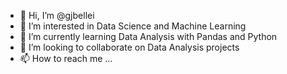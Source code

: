- 👋 Hi, I’m @gjbellei
- 👀 I’m interested in Data Science and Machine Learning
- 🌱 I’m currently learning Data Analysis with Pandas and Python
- 💞️ I’m looking to collaborate on Data Analysis projects
- 📫 How to reach me ...

<!---
gjbellei/gjbellei is a ✨ special ✨ repository because its `README.md` (this file) appears on your GitHub profile.
You can click the Preview link to take a look at your changes.
--->
